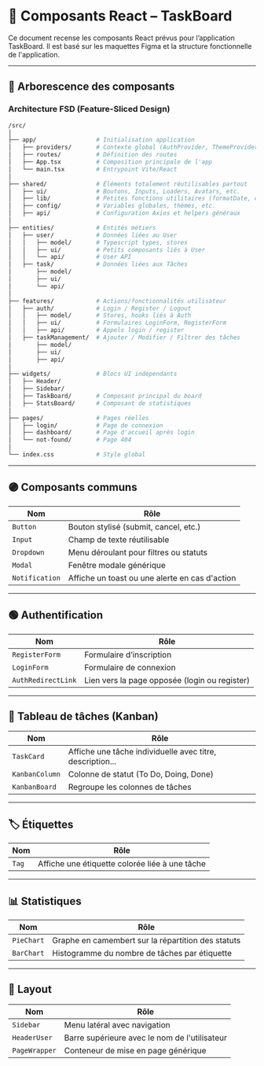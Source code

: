 # 🧩 Composants React – TaskBoard

Ce document recense les composants React prévus pour l’application TaskBoard. Il est basé sur les maquettes Figma et la structure fonctionnelle de l'application.

---

## 📁 Arborescence des composants

### Architecture FSD (Feature-Sliced Design)

```bash
/src/
│
├── app/                 # Initialisation application
│   ├── providers/       # Contexte global (AuthProvider, ThemeProvider, etc.)
│   ├── routes/          # Définition des routes
│   ├── App.tsx          # Composition principale de l'app
│   └── main.tsx         # Entrypoint Vite/React
│
├── shared/              # Éléments totalement réutilisables partout
│   ├── ui/              # Boutons, Inputs, Loaders, Avatars, etc.
│   ├── lib/             # Petites fonctions utilitaires (formatDate, classNames, etc.)
│   ├── config/          # Variables globales, thèmes, etc.
│   ├── api/             # Configuration Axios et helpers généraux
│
├── entities/            # Entités métiers
│   ├── user/            # Données liées au User
│   │   ├── model/       # Typescript types, stores
│   │   ├── ui/          # Petits composants liés à User
│   │   └── api/         # User API
│   ├── task/            # Données liées aux Tâches
│       ├── model/
│       ├── ui/
│       └── api/
│
├── features/            # Actions/fonctionnalités utilisateur
│   ├── auth/            # Login / Register / Logout
│   │   ├── model/       # Stores, hooks liés à Auth
│   │   ├── ui/          # Formulaires LoginForm, RegisterForm
│   │   ├── api/         # Appels login / register
│   ├── taskManagement/  # Ajouter / Modifier / Filtrer des tâches
│       ├── model/
│       ├── ui/
│       ├── api/
│
├── widgets/             # Blocs UI indépendants
│   ├── Header/
│   ├── Sidebar/
│   ├── TaskBoard/       # Composant principal du board
│   ├── StatsBoard/      # Composant de statistiques
│
├── pages/               # Pages réelles
│   ├── login/           # Page de connexion
│   ├── dashboard/       # Page d'accueil après login
│   └── not-found/       # Page 404
│
└── index.css            # Style global
```

---

## 🟣 Composants communs

| Nom           | Rôle                                                   |
|----------------|--------------------------------------------------------|
| `Button`       | Bouton stylisé (submit, cancel, etc.)                  |
| `Input`        | Champ de texte réutilisable                            |
| `Dropdown`     | Menu déroulant pour filtres ou statuts                 |
| `Modal`        | Fenêtre modale générique                               |
| `Notification` | Affiche un toast ou une alerte en cas d'action        |

---

## 🟢 Authentification

| Nom                | Rôle                                                  |
|--------------------|-------------------------------------------------------|
| `RegisterForm`     | Formulaire d’inscription                              |
| `LoginForm`        | Formulaire de connexion                               |
| `AuthRedirectLink` | Lien vers la page opposée (login ou register)         |

---

## 🔵 Tableau de tâches (Kanban)

| Nom             | Rôle                                                       |
|------------------|------------------------------------------------------------|
| `TaskCard`       | Affiche une tâche individuelle avec titre, description... |
| `KanbanColumn`   | Colonne de statut (To Do, Doing, Done)                     |
| `KanbanBoard`    | Regroupe les colonnes de tâches                            |

---

## 🏷️ Étiquettes

| Nom   | Rôle                                 |
|--------|--------------------------------------|
| `Tag` | Affiche une étiquette colorée liée à une tâche |

---

## 📊 Statistiques

| Nom        | Rôle                                         |
|-------------|----------------------------------------------|
| `PieChart`  | Graphe en camembert sur la répartition des statuts |
| `BarChart`  | Histogramme du nombre de tâches par étiquette |

---

## 🧱 Layout

| Nom            | Rôle                                 |
|----------------|--------------------------------------|
| `Sidebar`      | Menu latéral avec navigation         |
| `HeaderUser`   | Barre supérieure avec le nom de l'utilisateur |
| `PageWrapper`  | Conteneur de mise en page générique  |
